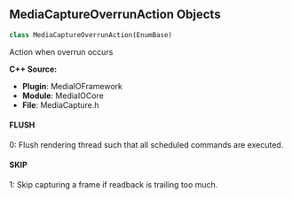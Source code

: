 ## MediaCaptureOverrunAction Objects

```python
class MediaCaptureOverrunAction(EnumBase)
```

Action when overrun occurs

**C++ Source:**

- **Plugin**: MediaIOFramework
- **Module**: MediaIOCore
- **File**: MediaCapture.h

<a id="unreal.MediaCaptureOverrunAction.FLUSH"></a>

#### FLUSH

0: Flush rendering thread such that all scheduled commands are executed.

<a id="unreal.MediaCaptureOverrunAction.SKIP"></a>

#### SKIP

1: Skip capturing a frame if readback is trailing too much.

<a id="unreal.MediaCapturePhase"></a>
